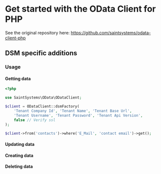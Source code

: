# Get started with the OData Client for PHP

See the original repository here: https://github.com/saintsystems/odata-client-php

## DSM specific additions
### Usage
#### Getting data
```php
<?php

use SaintSystems\OData\ODataClient;

$client = ODataClient::dsmFactory(
	'Tenant Company Id', 'Tenant Name', 'Tenant Base Url',
	'Tenant Username', 'Tenant Password', 'Tenant Api Version',
	false // Verify ssl
);

$client->from('contacts')->where('E_Mail', 'contact email')->get();
```
#### Updating data
#### Creating data
#### Deleting data
